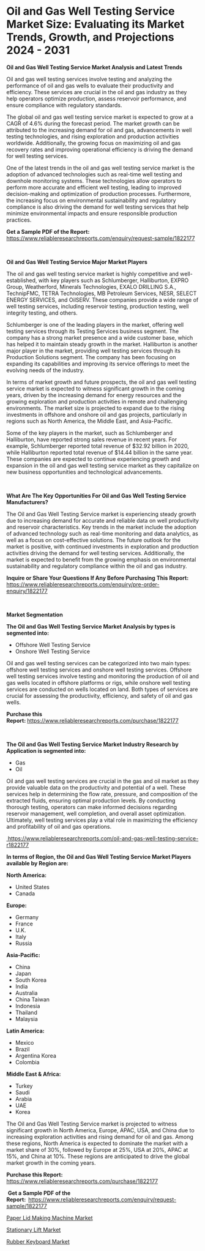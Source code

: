 <p><h1>Oil and Gas Well Testing Service Market Size: Evaluating its Market Trends, Growth, and Projections 2024 - 2031</h1></p><p><strong>Oil and Gas Well Testing Service Market Analysis and Latest Trends</strong></p>
<p><p>Oil and gas well testing services involve testing and analyzing the performance of oil and gas wells to evaluate their productivity and efficiency. These services are crucial in the oil and gas industry as they help operators optimize production, assess reservoir performance, and ensure compliance with regulatory standards.</p><p>The global oil and gas well testing service market is expected to grow at a CAGR of 4.6% during the forecast period. The market growth can be attributed to the increasing demand for oil and gas, advancements in well testing technologies, and rising exploration and production activities worldwide. Additionally, the growing focus on maximizing oil and gas recovery rates and improving operational efficiency is driving the demand for well testing services.</p><p>One of the latest trends in the oil and gas well testing service market is the adoption of advanced technologies such as real-time well testing and downhole monitoring systems. These technologies allow operators to perform more accurate and efficient well testing, leading to improved decision-making and optimization of production processes. Furthermore, the increasing focus on environmental sustainability and regulatory compliance is also driving the demand for well testing services that help minimize environmental impacts and ensure responsible production practices.</p></p>
<p><strong>Get a Sample PDF of the Report:&nbsp;</strong> <a href="https://www.reliableresearchreports.com/enquiry/request-sample/1822177">https://www.reliableresearchreports.com/enquiry/request-sample/1822177</a></p>
<p>&nbsp;</p>
<p><strong>Oil and Gas Well Testing Service Major Market Players</strong></p>
<p><p>The oil and gas well testing service market is highly competitive and well-established, with key players such as Schlumberger, Halliburton, EXPRO Group, Weatherford, Minerals Technologies, EXALO DRILLING S.A., TechnipFMC, TETRA Technologies, MB Petroleum Services, NESR, SELECT ENERGY SERVICES, and OilSERV. These companies provide a wide range of well testing services, including reservoir testing, production testing, well integrity testing, and others.</p><p>Schlumberger is one of the leading players in the market, offering well testing services through its Testing Services business segment. The company has a strong market presence and a wide customer base, which has helped it to maintain steady growth in the market. Halliburton is another major player in the market, providing well testing services through its Production Solutions segment. The company has been focusing on expanding its capabilities and improving its service offerings to meet the evolving needs of the industry.</p><p>In terms of market growth and future prospects, the oil and gas well testing service market is expected to witness significant growth in the coming years, driven by the increasing demand for energy resources and the growing exploration and production activities in remote and challenging environments. The market size is projected to expand due to the rising investments in offshore and onshore oil and gas projects, particularly in regions such as North America, the Middle East, and Asia-Pacific.</p><p>Some of the key players in the market, such as Schlumberger and Halliburton, have reported strong sales revenue in recent years. For example, Schlumberger reported total revenue of $32.92 billion in 2020, while Halliburton reported total revenue of $14.44 billion in the same year. These companies are expected to continue experiencing growth and expansion in the oil and gas well testing service market as they capitalize on new business opportunities and technological advancements.</p></p>
<p>&nbsp;</p>
<p><strong>What Are The Key Opportunities For Oil and Gas Well Testing Service Manufacturers?</strong></p>
<p><p>The Oil and Gas Well Testing Service market is experiencing steady growth due to increasing demand for accurate and reliable data on well productivity and reservoir characteristics. Key trends in the market include the adoption of advanced technology such as real-time monitoring and data analytics, as well as a focus on cost-effective solutions. The future outlook for the market is positive, with continued investments in exploration and production activities driving the demand for well testing services. Additionally, the market is expected to benefit from the growing emphasis on environmental sustainability and regulatory compliance within the oil and gas industry.</p></p>
<p><strong>Inquire or Share Your Questions If Any Before Purchasing This Report:</strong> <a href="https://www.reliableresearchreports.com/enquiry/pre-order-enquiry/1822177">https://www.reliableresearchreports.com/enquiry/pre-order-enquiry/1822177</a></p>
<p>&nbsp;</p>
<p><strong>Market Segmentation</strong></p>
<p><strong>The Oil and Gas Well Testing Service Market Analysis by types is segmented into:</strong></p>
<p><ul><li>Offshore Well Testing Service</li><li>Onshore Well Testing Service</li></ul></p>
<p><p>Oil and gas well testing services can be categorized into two main types: offshore well testing services and onshore well testing services. Offshore well testing services involve testing and monitoring the production of oil and gas wells located in offshore platforms or rigs, while onshore well testing services are conducted on wells located on land. Both types of services are crucial for assessing the productivity, efficiency, and safety of oil and gas wells.</p></p>
<p><strong>Purchase this Report:&nbsp;</strong><a href="https://www.reliableresearchreports.com/purchase/1822177">https://www.reliableresearchreports.com/purchase/1822177</a></p>
<p>&nbsp;</p>
<p><strong>The Oil and Gas Well Testing Service Market Industry Research by Application is segmented into:</strong></p>
<p><ul><li>Gas</li><li>Oil</li></ul></p>
<p><p>Oil and gas well testing services are crucial in the gas and oil market as they provide valuable data on the productivity and potential of a well. These services help in determining the flow rate, pressure, and composition of the extracted fluids, ensuring optimal production levels. By conducting thorough testing, operators can make informed decisions regarding reservoir management, well completion, and overall asset optimization. Ultimately, well testing services play a vital role in maximizing the efficiency and profitability of oil and gas operations.</p></p>
<p><a href="https://www.reliableresearchreports.com/oil-and-gas-well-testing-service-r1822177">&nbsp;https://www.reliableresearchreports.com/oil-and-gas-well-testing-service-r1822177</a></p>
<p><strong>In terms of Region, the Oil and Gas Well Testing Service Market Players available by Region are:</strong></p>
<p>
    <p> <strong> North America: </strong>
        <ul>
            <li>United States</li>
            <li>Canada</li>
        </ul>
        </p> 
    <p> <strong> Europe: </strong>
        <ul>
            <li>Germany</li>
            <li>France</li>
            <li>U.K.</li>
            <li>Italy</li>
            <li>Russia</li>
        </ul>
        </p> 
    <p> <strong> Asia-Pacific: </strong>
        <ul>
            <li>China</li>
            <li>Japan</li>
            <li>South Korea</li>
            <li>India</li>
            <li>Australia</li>
            <li>China Taiwan</li>
            <li>Indonesia</li>
            <li>Thailand</li>
            <li>Malaysia</li>
        </ul>
        </p> 
    <p> <strong> Latin America: </strong>
        <ul>
            <li>Mexico</li>
            <li>Brazil</li>
            <li>Argentina Korea</li>
            <li>Colombia</li>
        </ul>
        </p> 
    <p> <strong> Middle East & Africa: </strong>
        <ul>
            <li>Turkey</li>
            <li>Saudi</li>
            <li>Arabia</li>
            <li>UAE</li>
            <li>Korea</li>
        </ul>
    </p>
    </p>
<p><p>The Oil and Gas Well Testing Service market is projected to witness significant growth in North America, Europe, APAC, USA, and China due to increasing exploration activities and rising demand for oil and gas. Among these regions, North America is expected to dominate the market with a market share of 30%, followed by Europe at 25%, USA at 20%, APAC at 15%, and China at 10%. These regions are anticipated to drive the global market growth in the coming years.</p></p>
<p><strong>Purchase this Report: </strong><a href="https://www.reliableresearchreports.com/purchase/1822177">https://www.reliableresearchreports.com/purchase/1822177</a></p>
<p>&nbsp;<strong>Get a Sample PDF of the Report:&nbsp;&nbsp;</strong><a href="https://www.reliableresearchreports.com/enquiry/request-sample/1822177">https://www.reliableresearchreports.com/enquiry/request-sample/1822177</a></p>
<p><strong></strong></p>
<p><p><a href="https://www.linkedin.com/pulse/paper-lid-making-machine-market-share-evolution-growth-trends-vwsfe?trackingId=YnhauTjN%2BkmfdNJqAm3Hpw%3D%3D">Paper Lid Making Machine Market</a></p><p><a href="https://www.linkedin.com/pulse/stationary-lift-market-key-successful-business-strategy-kbn6e?trackingId=sCsjmHuXclMVETyM292j1A%3D%3D">Stationary Lift Market</a></p><p><a href="https://www.linkedin.com/pulse/rubber-keyboard-market-size-cagr-trends-2024-2030-amarket-watch-xarme?trackingId=OlB6AMcXbQdqzLCSSndFpw%3D%3D">Rubber Keyboard Market</a></p></p>